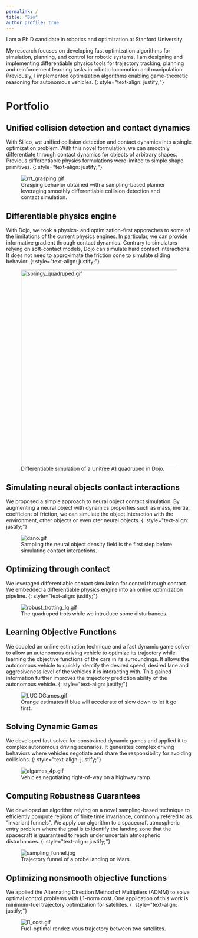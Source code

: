 ```yaml
---
permalink: /
title: "Bio"
author_profile: true
---
```



I am a Ph.D candidate in robotics and optimization at Stanford University. 

My research focuses on developing fast optimization algorithms for simulation, planning, and control for robotic systems. I am designing and implementing differentiable physics tools for trajectory tracking, planning and reinforcement learning tasks in robotic locomotion and manipulation. Previously, I implemented optimization algorithms enabling game-theoretic reasoning for autonomous vehicles.
{: style="text-align: justify;"}



# Portfolio

## Unified collision detection and contact dynamics
With Silico, we unified collision detection and contact dynamics into a single optimization problem. With this novel formulation, we can smoothly differentiate through contact dynamics for objects of arbitrary shapes. Previous differentiable physics formulations were limited to simple shape primitives.
{: style="text-align: justify;"}

<!-- <figure style="width: 600px" class="align-center"> -->
<figure class="align-center">
    <img 
        src="{{ site.url }}{{ site.baseurl }}/assets/papers/silico/rrt_grasping.gif"
        alt="rrt_grasping.gif" 
    />
    <figcaption>Grasping behavior obtained with a sampling-based planner leveraging smoothly differentiable collision detection and contact simulation.</figcaption>
</figure> 


## Differentiable physics engine
With Dojo, we took a physics- and optimization-first apporaches to some of the limitations of the current physics engines. In particular, we can provide informative gradient through contact dynamics. Contrary to simulators relying on soft-contact models, Dojo can simulate hard contact interactions. It does not need to approximate the friction cone to simulate sliding behavior.
{: style="text-align: justify;"}

<!-- <figure style="width: 600px" class="align-center"> -->
<figure class="align-center">
    <img 
        src="{{ site.url }}{{ site.baseurl }}/assets/papers/dojo/springy_quadruped.gif"
        style="height: 530px; object-fit: cover; object-position: 0 100%;" 
        alt="springy_quadruped.gif" 
    />
    <figcaption>Differentiable simulation of a Unitree A1 quadruped in Dojo.</figcaption>
</figure> 


## Simulating neural objects contact interactions
We proposed a simple approach to neural object contact simulation. By augmenting a neural object with dynamics properties such as mass, inertia, coefficient of friction, we can simulate the object interaction with the environment, other objects or even oter neural objects.
{: style="text-align: justify;"}

<!-- <figure style="width: 600px" class="align-center"> -->
<figure class="align-center">
    <img 
        src="{{ site.url }}{{ site.baseurl }}/assets/papers/dano/dano.gif"
        alt="dano.gif" 
    />
    <figcaption>Sampling the neural object density field is the first step before simulating contact interactions.</figcaption>
</figure> 



## Optimizing through contact
We leveraged differentiable contact simulation for control through contact. We embedded a differentiable physics engine into an online optimization pipeline.
{: style="text-align: justify;"}

<!-- <figure style="width: 600px" class="align-center"> -->
<figure class="align-center">
    <img 
        src="{{ site.url }}{{ site.baseurl }}/assets/papers/cimpc/robust_trotting_lq.gif" 
        alt="robust_trotting_lq.gif" 
    />
    <figcaption>The quadruped trots while we introduce some disturbances.</figcaption>
</figure> 




## Learning Objective Functions
We coupled an online estimation technique and a fast dynamic game solver to allow an autonomous driving vehicle to optimize its trajectory while learning the objective functions of the cars in its surroundings. It allows the autonomous vehicle to quickly identify the desired speed, desired lane and aggresiveness level of the vehicles it is interacting with. This gained information further improves the trajectory prediction ability of the autonomous vehicle.
{: style="text-align: justify;"}

<!-- <figure style="width: 600px" class="align-center"> -->
<figure class="align-center">
    <img 
        src="{{ site.url }}{{ site.baseurl }}/assets/papers/lucidgames/LUCIDGames.gif" 
        alt="LUCIDGames.gif" 
    />
    <figcaption>Orange estimates if blue will accelerate of slow down to let it go first.</figcaption>
</figure> 



## Solving Dynamic Games
We developed fast solver for constrained dynamic games and applied it to complex autonomous driving scenarios. It generates complex driving behaviors where vehicles negotiate and share the responsibility for avoiding collisions.
{: style="text-align: justify;"}

<!-- <figure style="width: 600px" class="align-center"> -->
<figure class="align-center">
    <img 
        src="{{ site.url }}{{ site.baseurl }}/assets/papers/algames/algames_4p.gif" 
        alt="algames_4p.gif" 
    />
    <figcaption>Vehicles negotiating right-of-way on a highway ramp.</figcaption>
</figure> 



## Computing Robustness Guarantees
We developed an algorithm relying on a novel sampling-based technique to efficiently compute regions of finite time invariance, commonly refered to as “invariant funnels”. We apply our algorithm to a spacecraft atmospheric entry problem where the goal is to identify the landing zone that the spacecraft is guaranteed to reach under uncertain atmospheric disturbances.
{: style="text-align: justify;"}

<!-- <figure style="width: 600px" class="align-center"> -->
<figure class="align-center">
    <img 
        src="{{ site.url }}{{ site.baseurl }}/assets/papers/funnel/sampling_funnel.jpg" 
        alt="sampling_funnel.jpg" 
    />
    <figcaption>Trajectory funnel of a probe landing on Mars.</figcaption>
</figure> 




## Optimizing nonsmooth objective functions
We applied the Alternating Direction Method of Multipliers (ADMM) to solve optimal control problems with L1-norm cost. One application of this work is minimum-fuel trajectory optimization for satellites.
{: style="text-align: justify;"}

<!-- <figure style="width: 600px" class="align-center"> -->
<figure class="align-center">
    <img 
        src="{{ site.url }}{{ site.baseurl }}/assets/papers/l1_cost/l1_cost.gif" 
        alt="l1_cost.gif" 
    />
    <figcaption>Fuel-optimal rendez-vous trajectory between two satellites.</figcaption>
</figure> 

